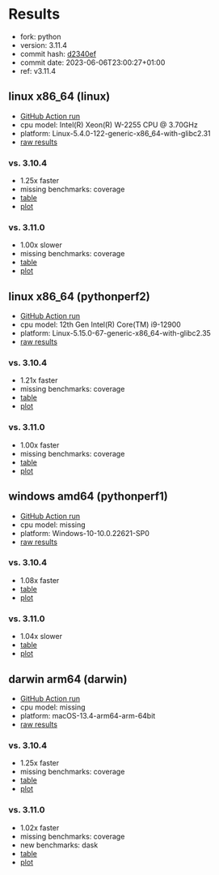 # Results

- fork: python
- version: 3.11.4
- commit hash: [d2340ef](https://github.com/python/cpython/commit/d2340ef)
- commit date: 2023-06-06T23:00:27+01:00
- ref: v3.11.4

## linux x86_64 (linux)

- [GitHub Action run](https://github.com/faster-cpython/benchmarking/actions/runs/5204077606)
- cpu model: Intel(R) Xeon(R) W-2255 CPU @ 3.70GHz
- platform: Linux-5.4.0-122-generic-x86_64-with-glibc2.31
- [raw results](bm-20230606-linux-x86_64-python-v3.11.4-3.11.4-d2340ef.json)

### vs. 3.10.4

- 1.25x faster
- missing benchmarks: coverage
- [table](bm-20230606-linux-x86_64-python-v3.11.4-3.11.4-d2340ef-vs-3.10.4.md)
- [plot](bm-20230606-linux-x86_64-python-v3.11.4-3.11.4-d2340ef-vs-3.10.4.png)

### vs. 3.11.0

- 1.00x slower
- missing benchmarks: coverage
- [table](bm-20230606-linux-x86_64-python-v3.11.4-3.11.4-d2340ef-vs-3.11.0.md)
- [plot](bm-20230606-linux-x86_64-python-v3.11.4-3.11.4-d2340ef-vs-3.11.0.png)

## linux x86_64 (pythonperf2)

- [GitHub Action run](https://github.com/faster-cpython/benchmarking/actions/runs/5204077606)
- cpu model: 12th Gen Intel(R) Core(TM) i9-12900
- platform: Linux-5.15.0-67-generic-x86_64-with-glibc2.35
- [raw results](bm-20230606-pythonperf2-x86_64-python-v3.11.4-3.11.4-d2340ef.json)

### vs. 3.10.4

- 1.21x faster
- missing benchmarks: coverage
- [table](bm-20230606-pythonperf2-x86_64-python-v3.11.4-3.11.4-d2340ef-vs-3.10.4.md)
- [plot](bm-20230606-pythonperf2-x86_64-python-v3.11.4-3.11.4-d2340ef-vs-3.10.4.png)

### vs. 3.11.0

- 1.00x faster
- missing benchmarks: coverage
- [table](bm-20230606-pythonperf2-x86_64-python-v3.11.4-3.11.4-d2340ef-vs-3.11.0.md)
- [plot](bm-20230606-pythonperf2-x86_64-python-v3.11.4-3.11.4-d2340ef-vs-3.11.0.png)

## windows amd64 (pythonperf1)

- [GitHub Action run](https://github.com/faster-cpython/benchmarking/actions/runs/5204077606)
- cpu model: missing
- platform: Windows-10-10.0.22621-SP0
- [raw results](bm-20230606-pythonperf1-amd64-python-v3.11.4-3.11.4-d2340ef.json)

### vs. 3.10.4

- 1.08x faster
- [table](bm-20230606-pythonperf1-amd64-python-v3.11.4-3.11.4-d2340ef-vs-3.10.4.md)
- [plot](bm-20230606-pythonperf1-amd64-python-v3.11.4-3.11.4-d2340ef-vs-3.10.4.png)

### vs. 3.11.0

- 1.04x slower
- [table](bm-20230606-pythonperf1-amd64-python-v3.11.4-3.11.4-d2340ef-vs-3.11.0.md)
- [plot](bm-20230606-pythonperf1-amd64-python-v3.11.4-3.11.4-d2340ef-vs-3.11.0.png)

## darwin arm64 (darwin)

- [GitHub Action run](https://github.com/faster-cpython/benchmarking/actions/runs/5204077606)
- cpu model: missing
- platform: macOS-13.4-arm64-arm-64bit
- [raw results](bm-20230606-darwin-arm64-python-v3.11.4-3.11.4-d2340ef.json)

### vs. 3.10.4

- 1.25x faster
- missing benchmarks: coverage
- [table](bm-20230606-darwin-arm64-python-v3.11.4-3.11.4-d2340ef-vs-3.10.4.md)
- [plot](bm-20230606-darwin-arm64-python-v3.11.4-3.11.4-d2340ef-vs-3.10.4.png)

### vs. 3.11.0

- 1.02x faster
- missing benchmarks: coverage
- new benchmarks: dask
- [table](bm-20230606-darwin-arm64-python-v3.11.4-3.11.4-d2340ef-vs-3.11.0.md)
- [plot](bm-20230606-darwin-arm64-python-v3.11.4-3.11.4-d2340ef-vs-3.11.0.png)

